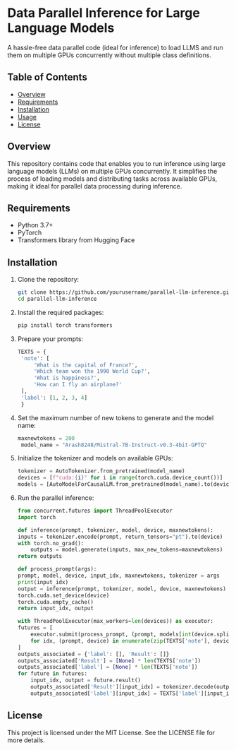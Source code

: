 # Data Parallel Inference for Large Language Models

A hassle-free data parallel code (ideal for inference) to load LLMS and run them on multiple GPUs concurrently without multiple class definitions.

## Table of Contents
- [Overview](#overview)
- [Requirements](#requirements)
- [Installation](#installation)
- [Usage](#usage)
- [License](#license)

## Overview

This repository contains code that enables you to run inference using large language models (LLMs) on multiple GPUs concurrently. It simplifies the process of loading models and distributing tasks across available GPUs, making it ideal for parallel data processing during inference.

## Requirements

- Python 3.7+
- PyTorch
- Transformers library from Hugging Face

## Installation

1. Clone the repository:
   ```bash
   git clone https://github.com/yourusername/parallel-llm-inference.git
   cd parallel-llm-inference
2. Install the required packages:
    ```bash
    pip install torch transformers

3. Prepare your prompts:
   ```python
   TEXTS = {
    'note': [
        'What is the capital of France?',
        'Which team won the 1990 World Cup?',
        'What is happiness?',
        'How can I fly an airplane?'
    ],
    'label': [1, 2, 3, 4]
    }
4. Set the maximum number of new tokens to generate and the model name:
   ```python
   maxnewtokens = 200
    model_name = "Arash8248/Mistral-7B-Instruct-v0.3-4bit-GPTQ"
5. Initialize the tokenizer and models on available GPUs:
    ```python
    tokenizer = AutoTokenizer.from_pretrained(model_name)
    devices = [f"cuda:{i}" for i in range(torch.cuda.device_count())]
    models = [AutoModelForCausalLM.from_pretrained(model_name).to(device) for device in devices]
6. Run the parallel inference:
    ```python
   from concurrent.futures import ThreadPoolExecutor
    import torch

    def inference(prompt, tokenizer, model, device, maxnewtokens):
    inputs = tokenizer.encode(prompt, return_tensors="pt").to(device)
    with torch.no_grad():
        outputs = model.generate(inputs, max_new_tokens=maxnewtokens)
    return outputs

    def process_prompt(args):
    prompt, model, device, input_idx, maxnewtokens, tokenizer = args
    print(input_idx)
    output = inference(prompt, tokenizer, model, device, maxnewtokens)
    torch.cuda.set_device(device)
    torch.cuda.empty_cache()
    return input_idx, output

    with ThreadPoolExecutor(max_workers=len(devices)) as executor:
    futures = [
        executor.submit(process_prompt, (prompt, models[int(device.split(':')[1])], device, idx, maxnewtokens, tokenizer))
        for idx, (prompt, device) in enumerate(zip(TEXTS['note'], devices * (len(TEXTS['note']) // len(devices)) + devices[:len(TEXTS['note']) % len(devices)]))
    ]
    outputs_associated = {'label': [], 'Result': []}
    outputs_associated['Result'] = [None] * len(TEXTS['note'])
    outputs_associated['label'] = [None] * len(TEXTS['note'])
    for future in futures:
        input_idx, output = future.result()
        outputs_associated['Result'][input_idx] = tokenizer.decode(output[0][-maxnewtokens:])
        outputs_associated['label'][input_idx] = TEXTS['label'][input_idx]

## License
This project is licensed under the MIT License. See the LICENSE file for more details.


